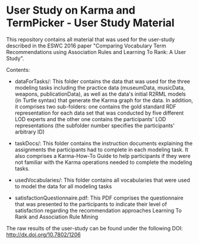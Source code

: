 # User Study on Karma and TermPicker - User Study Material

This repository contains all material that was used for the user-study described in the ESWC 2016 paper "Comparing Vocabulary Term Recommendations using Association Rules and Learning To Rank: A User Study".


Contents:

- dataForTasks/:
	This folder contains the data that was used for the three modeling tasks including the practice data (museumData, musicData, weapons, publicationData), as well as the data's initial R2RML models (in Turtle syntax) that generate the Karma graph for the data. 
	In addition, it comprises two sub-folders: one contains the gold standard RDF representation for each data set that was conducted by five different LOD experts and the other one contains the participants' LOD representations (the subfolder number specifies the participants' arbitrary ID)

- taskDocs/:
	This folder contains the instruction documents explaining the assignments the participants had to complete in each modeling task. It also comprises a Karma-How-To Guide to help participants if they were not familiar with the Karma operations needed to complete the modeling tasks.
	
- usedVocabularies/:
	This folder contains all vocabularies that were used to model the data for all modeling tasks

- satisfactionQuestionnaire.pdf:
	This PDF comprises the questionnaire that was presented to the participants to indicate their level of satisfaction regarding the recommendation approaches Learning To Rank and Association Rule Mining
	

The raw results of the user-study can be found under the following DOI: http://dx.doi.org/10.7802/1206
